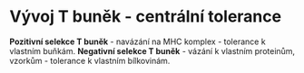 # Vývoj T buněk - centrální tolerance


<bdl-animate-adobe src="Imuno1.js" width="800" height="600" name="Animace_HTML5Canvas" responsive="true" fromid="id1" playafterstart="true"></bdl-animate-adobe><bdl-animate-adobe-control id="id1"></bdl-animate-adobe-control>
**Pozitivní selekce T buněk** - navázání na MHC komplex - tolerance k vlastním buňkám. **Negativní selekce T buněk** - vázání k vlastním proteinům, vzorkům - tolerance k vlastním bílkovinám.





